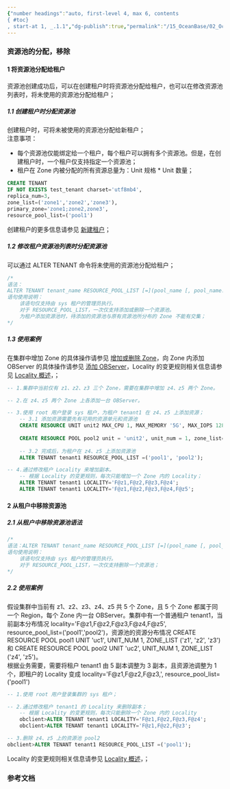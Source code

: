 ```yaml
---
{"number headings":"auto, first-level 4, max 6, contents
{ #toc}
, start-at 1, _.1.1","dg-publish":true,"permalink":"/15_OceanBase/02_OceanBase 基本操作/02_集群和多租户管理/OceanBase 集群资源池的分配，移除/","dgPassFrontmatter":true}
---
```



### 资源池的分配，移除  
#### 1 将资源池分配给租户  
资源池创建成功后，可以在创建租户时将资源池分配给租户，也可以在修改资源池列表时，将未使用的资源池分配给租户；  

##### 1.1 创建租户时分配资源池  
创建租户时，可将未被使用的资源池分配给新租户；  
注意事项：  
  
- 每个资源池仅能绑定给一个租户，每个租户可以拥有多个资源池。但是，在创建租户时，一个租户仅支持指定一个资源池；  
- 租户在 Zone 内被分配的所有资源总量为：Unit 规格 * Unit 数量；  
```sql  
CREATE TENANT  
IF NOT EXISTS test_tenant charset='utf8mb4',  
replica_num=3,  
zone_list=('zone1','zone2','zone3'),  
primary_zone='zone1;zone2,zone3',  
resource_pool_list=('pool1')  
```  
创建租户的更多信息请参见 [新建租户](https://www.oceanbase.com/docs/enterprise-oceanbase-database-cn-10000000000944834)；  

##### 1.2 修改租户资源池列表时分配资源池  
可以通过 ALTER TENANT 命令将未使用的资源池分配给租户；  
```sql  
/*  
语法：  
ALTER TENANT tenant_name RESOURCE_POOL_LIST [=](pool_name [, pool_name...]) ;  
语句使用说明：  
	该语句仅支持由 sys 租户的管理员执行。  
	对于 RESOURCE_POOL_LIST，一次仅支持添加或删除一个资源池。  
	为租户添加资源池时，待添加的资源池与原有资源池所分布的 Zone 不能有交集；  
*/ 
```  

##### 1.3 使用案例   
   在集群中增加 Zone 的具体操作请参见 [增加或删除 Zone](https://www.oceanbase.com/docs/enterprise-oceanbase-database-cn-10000000000946230)，向 Zone 内添加 OBServer 的具体操作请参见 [添加 OBServer](https://www.oceanbase.com/docs/enterprise-oceanbase-database-cn-10000000000946236)，Locality 的变更规则相关信息请参见 [Locality 概述](https://www.oceanbase.com/docs/enterprise-oceanbase-database-cn-10000000000944743)，；  

```sql  
-- 1.集群中当前仅有 z1、z2、z3 三个 Zone，需要在集群中增加 z4、z5 两个 Zone。

-- 2.在 z4、z5 两个 Zone 上各添加一台 OBServer。

-- 3.使用 root 用户登录 sys 租户，为租户 tenant1 在 z4、z5 上添加资源；
	-- 3.1 添加资源需要先有可用的资源单元和资源池 
	CREATE RESOURCE UNIT unit2 MAX_CPU 1, MAX_MEMORY '5G', MAX_IOPS 128,MAX_DISK_SIZE '10G', MAX_SESSION_NUM 64, MIN_CPU=1, MIN_MEMORY='5G', MIN_IOPS=128;  
	  
	CREATE RESOURCE POOL pool2 unit = 'unit2', unit_num = 1, zone_list=('z4','z5');  
	
	-- 3.2 完成后，为租户在 z4、z5 上添加资源池 
	ALTER TENANT tenant1 RESOURCE_POOL_LIST =('pool1', 'pool2');

-- 4.通过修改租户 Locality 来增加副本。
	-- 根据 Locality 的变更规则，每次只能增加一个 Zone 内的 Locality；
	ALTER TENANT tenant1 LOCALITY='F@z1,F@z2,F@z3,F@z4';  
	ALTER TENANT tenant1 LOCALITY='F@z1,F@z2,F@z3,F@z4,F@z5';  
```  
   

#### 2 从租户中移除资源池  
##### 2.1 从租户中移除资源池语法  
```sql  
/*  
语法：ALTER TENANT tenant_name RESOURCE_POOL_LIST [=](pool_name [, pool_name...]) ;  
语句使用说明：  
	该语句仅支持由 sys 租户的管理员执行。  
	对于 RESOURCE_POOL_LIST，一次仅支持删除一个资源池；
*/  
```  
  
##### 2.2 使用案例  
假设集群中当前有 z1、z2、z3、z4、z5 共 5 个 Zone，且 5 个 Zone 都属于同一个 Region，每个 Zone 内一台 OBServer。集群中有一个普通租户 tenant1，当前副本分布情况 locality='F@z1,F@z2,F@z3,F@z4,F@z5', resource_pool_list=('pool1','pool2')，资源池的资源分布情况 CREATE RESOURCE POOL pool1 UNIT 'uc1', UNIT_NUM 1, ZONE_LIST ('z1', 'z2', 'z3') 和 CREATE RESOURCE POOL pool2 UNIT 'uc2', UNIT_NUM 1, ZONE_LIST ('z4', 'z5')。  
根据业务需要，需要将租户 tenant1 由 5 副本调整为 3 副本，且资源池调整为 1 个，即租户的 Locality 变成 locality='F@z1,F@z2,F@z3,', resource_pool_list=('pool1')  
  
```sql  
-- 1.使用 root 用户登录集群的 sys 租户；  

-- 2.通过修改租户 tenant1 的 Locality 来删除副本；  
	-- 根据 Locality 的变更规则，每次只能删除一个 Zone 内的 Locality
	obclient>ALTER TENANT tenant1 LOCALITY='F@z1,F@z2,F@z3,F@z4';   
	obclient>ALTER TENANT tenant1 LOCALITY='F@z1,F@z2,F@z3';  

-- 3.删除 z4、z5 上的资源池 pool2
obclient>ALTER TENANT tenant1 RESOURCE_POOL_LIST =('pool1');
```  
Locality 的变更规则相关信息请参见 [Locality 概述](https://www.oceanbase.com/docs/enterprise-oceanbase-database-cn-10000000000944743)，；  

### 参考文档



